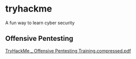 # tryhackme
A fun way to learn cyber security
## Offensive Pentesting

[TryHackMe _ Offensive Pentesting Training.compressed.pdf](https://github.com/onyxwizard/tryhackme/blob/main/TryHackMe.pdf)
